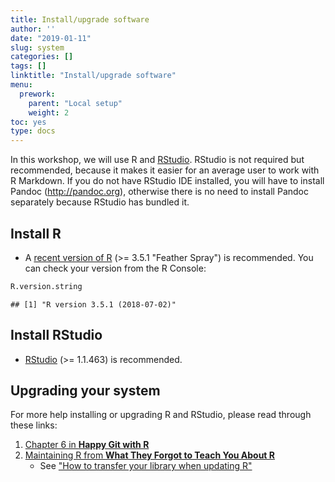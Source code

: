 ```yaml
---
title: Install/upgrade software
author: ''
date: "2019-01-11"
slug: system
categories: []
tags: []
linktitle: "Install/upgrade software"
menu:
  prework:
    parent: "Local setup"
    weight: 2
toc: yes
type: docs
---
```


In this workshop, we will use R and [RStudio](https://www.rstudio.com/products/rstudio/). RStudio is not required but recommended, because it makes it easier for an average user to work with R Markdown. If you do not have RStudio IDE installed, you will have to install Pandoc (http://pandoc.org), otherwise there is no need to install Pandoc separately because RStudio has bundled it. 

## Install R

* A [recent version of R](https://cran.rstudio.com/) (>= 3.5.1 "Feather Spray") is recommended. You can check your version from the R Console:


```r
R.version.string
```

```
## [1] "R version 3.5.1 (2018-07-02)"
```


## Install RStudio

* [RStudio](https://www.rstudio.com/products/rstudio/download/#download) (>= 1.1.463)  is recommended.


## Upgrading your system

For more help installing or upgrading R and RStudio, please read through these links:

1. [Chapter 6 in **Happy Git with R**](http://happygitwithr.com/install-r-rstudio.html)
1. [Maintaining R from **What They Forgot to Teach You About R**](https://whattheyforgot.org/maintaining-r.html)
    - See ["How to transfer your library when updating R"](https://whattheyforgot.org/maintaining-r.html#how-to-transfer-your-library-when-updating-r)
